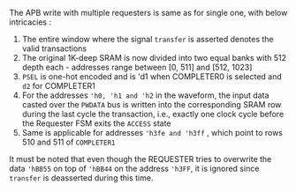 The APB write with multiple requesters is same as for single one, with below intricacies : 

1. The entire window where the signal `transfer` is asserted denotes the valid transactions
2. The original 1K-deep SRAM is now divided into two equal banks with 512 depth each - addresses range between [0, 511] and [512, 1023]
3. `PSEL` is one-hot encoded and is 'd1 when COMPLETER0 is selected and `d2` for COMPLETER1
4. For the addresses `'h0, 'h1 and 'h2` in the waveform, the input data casted over the `PWDATA` bus is written into the corresponding SRAM row during the last cycle the transaction, i.e., exactly one clock cycle before the Requester FSM exits the `ACCESS` state
5. Same is applicable for addresses `'h3fe and 'h3ff` , which point to rows 510 and 511 of `COMPLETER1`

It must be noted that even though the REQUESTER tries to overwrite the data `'hBB55` on top of `'hBB44` on the address `'h3FF`, it is ignored since `transfer` is deasserted during this time.